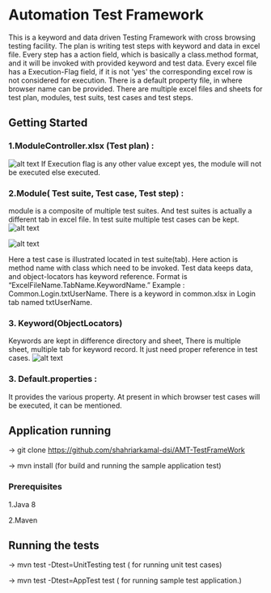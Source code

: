 # Automation Test Framework
 
This is a keyword and data driven Testing Framework with cross browsing testing facility. The plan is writing  test steps with keyword and data in excel file. Every step has a action field, which is basically a class.method format, and it will be invoked with provided keyword and test data. Every excel file has a Execution-Flag field, if it is not 'yes' the corresponding  excel row is not considered for execution. There is a default property file, in where browser name can be provided. There are multiple excel files and sheets for test plan, modules, test suits, test cases and test steps.  
 
## Getting Started

### 1.ModuleController.xlsx (Test plan) :

![alt text](https://github.com/shahriar1628/seleniumTestingFramework/blob/master/readmdImage/tplan.PNG)
If Execution flag is any other value except yes, the module  will not be executed else executed. 


### 2.Module( Test suite, Test case, Test step) : 
module is a composite of multiple test suites. And test suites is actually a different tab in excel file. In test suite multiple test cases can be kept. 
![alt text](https://github.com/shahriar1628/seleniumTestingFramework/blob/master/readmdImage/tsuite.PNG)


![alt text](https://github.com/shahriar1628/seleniumTestingFramework/blob/master/readmdImage/tcase.PNG)

Here a test case is illustrated  located in  test suite(tab). Here  action is method name with class which need to be invoked. Test data keeps  data, and object-locators has  keyword reference. Format is “ExcelFileName.TabName.KeywordName.” 
Example : 
Common.Login.txtUserName. 
There is a keyword in common.xlsx in Login tab named txtUserName.  

###  3. Keyword(ObjectLocators) 
Keywords are kept in difference directory and sheet, There is multiple sheet, multiple tab for keyword record.  It just need proper reference in test cases. 
![alt text](https://github.com/shahriar1628/seleniumTestingFramework/blob/master/readmdImage/tObj.PNG)

###  3. Default.properties : 
It provides the various property.  At present in which browser  test cases will be executed, it can be mentioned.    


## Application running 
-> git clone https://github.com/shahriarkamal-dsi/AMT-TestFrameWork 

-> mvn install (for build and  running the sample application test)  

### Prerequisites
1.Java 8 

2.Maven 

## Running the tests 
-> mvn test -Dtest=UnitTesting test  ( for running unit test cases) 

-> mvn test -Dtest=AppTest  test  ( for running  sample test application.) 




 

